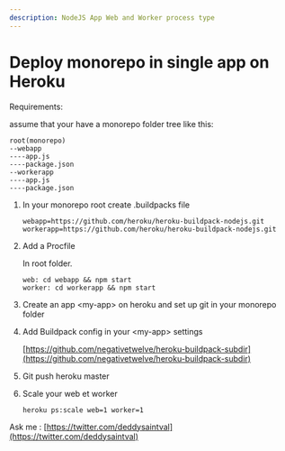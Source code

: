```yaml
---
description: NodeJS App Web and Worker process type
---
```


# Deploy monorepo in single app on Heroku

Requirements: 

assume that your have a monorepo folder tree like this:

```text
root(monorepo)
--webapp
----app.js
----package.json
--workerapp
----app.js
----package.json 
```

1. In your monorepo root create .buildpacks file 

   ```text
   webapp=https://github.com/heroku/heroku-buildpack-nodejs.git
   workerapp=https://github.com/heroku/heroku-buildpack-nodejs.git
   ```

2. Add a Procfile

   In root folder. 

   ```
   web: cd webapp && npm start
   worker: cd workerapp && npm start
   ```

3. Create an app &lt;my-app&gt; on heroku and set up git in your monorepo folder
4. Add Buildpack config in your &lt;my-app&gt; settings

   [https://github.com/negativetwelve/heroku-buildpack-subdir](https://github.com/negativetwelve/heroku-buildpack-subdir)

5. Git push heroku master
6. Scale your web et worker

   ```text
   heroku ps:scale web=1 worker=1
   ```



Ask me : [https://twitter.com/deddysaintval](https://twitter.com/deddysaintval)

